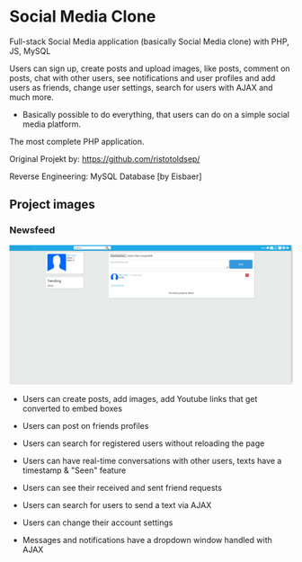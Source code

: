 # Social Media Clone
Full-stack Social Media application (basically Social Media clone) with PHP, JS, MySQL

Users can sign up, create posts and upload images, like posts, comment on posts, chat with other users, see notifications and user profiles and add users as friends, change user settings, search for users with AJAX and much more.

* Basically possible to do everything, that users can do on a simple social media platform.

The most complete PHP application.

Original Projekt by: https://github.com/ristotoldsep/

Reverse Engineering: MySQL Database [by Eisbaer]

## Project images

### Newsfeed
![picture](assets/images/1.png)

* Users can create posts, add images, add Youtube links that get converted to embed boxes

* Users can post on friends profiles

* Users can search for registered users without reloading the page

* Users can have real-time conversations with other users, texts have a timestamp & "Seen" feature

* Users can see their received and sent friend requests

* Users can search for users to send a text via AJAX

* Users can change their account settings

* Messages and notifications have a dropdown window handled with AJAX
